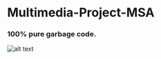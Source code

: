 # Multimedia-Project-MSA
### 100% pure garbage code.
![alt text](https://media.tenor.com/images/6e110ee83ea7b98a47a2c5a7136ce786/tenor.png "Jackie Chan Confused")
